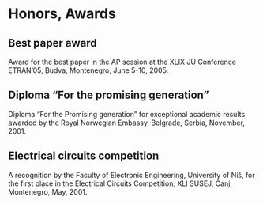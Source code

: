 # Honors, Awards

## Best paper award

Award for the best paper in the AP session at the XLIX JU Conference ETRAN’05, Budva, Montenegro, June 5-10, 2005.

## Diploma “For the promising generation”

Diploma “For the Promising generation” for exceptional academic results awarded by the Royal Norwegian Embassy, Belgrade, Serbia, November, 2001.

## Electrical circuits competition

A recognition by the Faculty of Electronic Engineering, University of Niš, for the first place in the Electrical Circuits Competition, XLI SUSEJ, Čanj, Montenegro, May, 2001.
